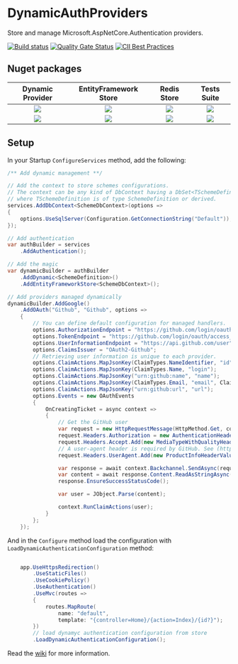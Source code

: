 # DynamicAuthProviders

Store and manage Microsoft.AspNetCore.Authentication providers.

[![Build status](https://ci.appveyor.com/api/projects/status/c92qtam52ughrtv1?svg=true)](https://ci.appveyor.com/project/aguacongas/dymamicauthproviders)
[![Quality Gate Status](https://sonarcloud.io/api/project_badges/measure?project=aguacongas_DymamicAuthProviders&metric=alert_status)](https://sonarcloud.io/dashboard?id=aguacongas_DymamicAuthProviders)
[![CII Best Practices](https://bestpractices.coreinfrastructure.org/projects/3160/badge)](https://bestpractices.coreinfrastructure.org/projects/3160)

Nuget packages
--------------
|Dynamic Provider|EntityFramework Store|Redis Store|Tests Suite|
|:------:|:------:|:------:|:------:|
|[![][Aguacongas.AspNetCore.Authentication-badge]][Aguacongas.AspNetCore.Authentication-nuget]|[![][Aguacongas.AspNetCore.Authentication.EntityFramework-badge]][Aguacongas.AspNetCore.Authentication.EntityFramework-nuget]|[![][Aguacongas.AspNetCore.Authentication.Redis-badge]][Aguacongas.AspNetCore.Authentication.Redis-nuget]|[![][Aguacongas.AspNetCore.Authentication.TestBase-badge]][Aguacongas.AspNetCore.Authentication.TestBase-nuget]|
|[![][Aguacongas.AspNetCore.Authentication-downloadbadge]][Aguacongas.AspNetCore.Authentication-nuget]|[![][Aguacongas.AspNetCore.Authentication.EntityFramework-downloadbadge]][Aguacongas.AspNetCore.Authentication.EntityFramework-nuget]|[![][Aguacongas.AspNetCore.Authentication.Redis-downloadbadge]][Aguacongas.AspNetCore.Authentication.Redis-nuget]|[![][Aguacongas.AspNetCore.Authentication.TestBase-downloadbadge]][Aguacongas.AspNetCore.Authentication.TestBase-nuget]|  

[Aguacongas.AspNetCore.Authentication-badge]: https://img.shields.io/nuget/v/Aguacongas.AspNetCore.Authentication.svg
[Aguacongas.AspNetCore.Authentication-downloadbadge]: https://img.shields.io/nuget/dt/Aguacongas.AspNetCore.Authentication.svg
[Aguacongas.AspNetCore.Authentication-nuget]: https://www.nuget.org/packages/Aguacongas.AspNetCore.Authentication/

[Aguacongas.AspNetCore.Authentication.EntityFramework-badge]: https://img.shields.io/nuget/v/Aguacongas.AspNetCore.Authentication.EntityFramework.svg
[Aguacongas.AspNetCore.Authentication.EntityFramework-downloadbadge]: https://img.shields.io/nuget/dt/Aguacongas.AspNetCore.Authentication.EntityFramework.svg
[Aguacongas.AspNetCore.Authentication.EntityFramework-nuget]: https://www.nuget.org/packages/Aguacongas.AspNetCore.Authentication.EntityFramework/

[Aguacongas.AspNetCore.Authentication.Redis-badge]: https://img.shields.io/nuget/v/Aguacongas.AspNetCore.Authentication.Redis.svg
[Aguacongas.AspNetCore.Authentication.Redis-downloadbadge]: https://img.shields.io/nuget/dt/Aguacongas.AspNetCore.Authentication.Redis.svg
[Aguacongas.AspNetCore.Authentication.Redis-nuget]: https://www.nuget.org/packages/Aguacongas.AspNetCore.Authentication.Redis/

[Aguacongas.AspNetCore.Authentication.TestBase-badge]: https://img.shields.io/nuget/v/Aguacongas.AspNetCore.Authentication.TestBase.svg
[Aguacongas.AspNetCore.Authentication.TestBase-downloadbadge]: https://img.shields.io/nuget/dt/Aguacongas.AspNetCore.Authentication.TestBase.svg
[Aguacongas.AspNetCore.Authentication.TestBase-nuget]: https://www.nuget.org/packages/Aguacongas.AspNetCore.Authentication.TestBase/

## Setup

In your Startup `ConfigureServices` method, add the following:

``` csharp
/** Add dynamic management **/

// Add the context to store schemes configurations.
// The context can be any kind of DbContext having a DbSet<TSchemeDefinition>
// where TSchemeDefinition is of type SchemeDefinition or derived.
services.AddDbContext<SchemeDbContext>(options =>
{
    options.UseSqlServer(Configuration.GetConnectionString("Default"));
}); 

// Add authentication
var authBuilder = services
    .AddAuthentication();

// Add the magic
var dynamicBuilder = authBuilder
    .AddDynamic<SchemeDefinition>()
    .AddEntityFrameworkStore<SchemeDbContext>();

// Add providers managed dynamically
dynamicBuilder.AddGoogle()
    .AddOAuth("Github", "Github", options =>
    {
        // You can define default configuration for managed handlers.
        options.AuthorizationEndpoint = "https://github.com/login/oauth/authorize";
        options.TokenEndpoint = "https://github.com/login/oauth/access_token";
        options.UserInformationEndpoint = "https://api.github.com/user";
        options.ClaimsIssuer = "OAuth2-Github";
        // Retrieving user information is unique to each provider.
        options.ClaimActions.MapJsonKey(ClaimTypes.NameIdentifier, "id");
        options.ClaimActions.MapJsonKey(ClaimTypes.Name, "login");
        options.ClaimActions.MapJsonKey("urn:github:name", "name");
        options.ClaimActions.MapJsonKey(ClaimTypes.Email, "email", ClaimValueTypes.Email);
        options.ClaimActions.MapJsonKey("urn:github:url", "url");
        options.Events = new OAuthEvents
        {
            OnCreatingTicket = async context =>
            {
                // Get the GitHub user
                var request = new HttpRequestMessage(HttpMethod.Get, context.Options.UserInformationEndpoint);
                request.Headers.Authorization = new AuthenticationHeaderValue("Bearer", context.AccessToken);
                request.Headers.Accept.Add(new MediaTypeWithQualityHeaderValue("application/json"));
                // A user-agent header is required by GitHub. See (https://developer.github.com/v3/#user-agent-required)
                request.Headers.UserAgent.Add(new ProductInfoHeaderValue("DynamicAuthProviders-sample", "1.0.0"));

                var response = await context.Backchannel.SendAsync(request, context.HttpContext.RequestAborted);
                var content = await response.Content.ReadAsStringAsync();
                response.EnsureSuccessStatusCode();

                var user = JObject.Parse(content);

                context.RunClaimActions(user);
            }
        };
    }); 

```

And in the `Configure` method load the configuration with `LoadDynamicAuthenticationConfiguration` method:

``` csharp

    app.UseHttpsRedirection()
        .UseStaticFiles()
        .UseCookiePolicy()
        .UseAuthentication()
        .UseMvc(routes =>
        {
            routes.MapRoute(
                name: "default",
                template: "{controller=Home}/{action=Index}/{id?}");
        })
        // load dynamyc authentication configuration from store
        .LoadDynamicAuthenticationConfiguration();

```

Read the [wiki](../../wiki) for more information.
